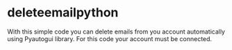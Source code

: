 # deleteemailpython
With this simple code you can delete emails from you account automatically using Pyautogui library. For this code your account must be connected.
